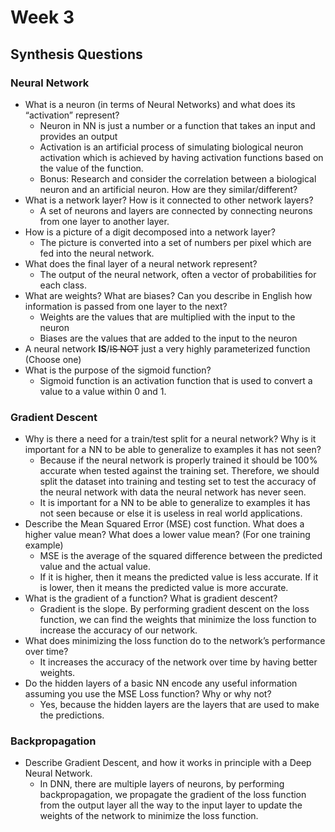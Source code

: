 # Week 3
## Synthesis Questions
### Neural Network
- What is a neuron (in terms of Neural Networks) and what does its “activation” represent?
	- Neuron in NN is just a number or a function that takes an input and provides an output
	- Activation is an artificial process of simulating biological neuron activation which is achieved by having activation functions based on the value of the function.
	- Bonus: Research and consider the correlation between a biological neuron and an artificial neuron. How are they similar/different?
- What is a network layer? How is it connected to other network layers?
  - A set of neurons and layers are connected by connecting neurons from one layer to another layer.
- How is a picture of a digit decomposed into a network layer?
  - The picture is converted into a set of numbers per pixel which are fed into the neural network.
- What does the final layer of a neural network represent?
	- The output of the neural network, often a vector of probabilities for each class.
- What are weights? What are biases? Can you describe in English how information is passed from one layer to the next?
  - Weights are the values that are multiplied with the input to the neuron
  - Biases are the values that are added to the input to the neuron
- A neural network **IS**/~~IS NOT~~ just a very highly parameterized function (Choose one)
- What is the purpose of the sigmoid function?
  - Sigmoid function is an activation function that is used to convert a value to a value within 0 and 1.

### Gradient Descent
- Why is there a need for a train/test split for a neural network? Why is it important for a NN to be able to generalize to examples it has not seen?
  - Because if the neural network is properly trained it should be 100% accurate when tested against the training set. Therefore, we should split the dataset into training and testing set to test the accuracy of the neural network with data the neural network has never seen.
  - It is important for a NN to be able to generalize to examples it has not seen because or else it is useless in real world applications.
- Describe the Mean Squared Error (MSE) cost function. What does a higher value mean? What does a lower value mean? (For one training example)
  - MSE is the average of the squared difference between the predicted value and the actual value.
  - If it is higher, then it means the predicted value is less accurate. If it is lower, then it means the predicted value is more accurate.
- What is the gradient of a function? What is gradient descent?
  - Gradient is the slope. By performing gradient descent on the loss function, we can find the weights that minimize the loss function to increase the accuracy of our network.
- What does minimizing the loss function do to the network’s performance over time?
  - It increases the accuracy of the network over time by having better weights.
- Do the hidden layers of a basic NN encode any useful information assuming you use the MSE Loss function? Why or why not?
  - Yes, because the hidden layers are the layers that are used to make the predictions.

### Backpropagation
- Describe Gradient Descent, and how it works in principle with a Deep Neural Network.
  - In DNN, there are multiple layers of neurons, by performing backpropagation, we propagate the gradient of the loss function from the output layer all the way to the input layer to update the weights of the network to minimize the loss function.
